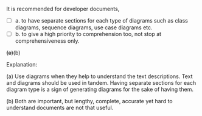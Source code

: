 <panel header="{{ icon_Q_A }} Statements about documentation">

It is recommended for developer documents,

- [ ] a. to have separate sections for each type of diagrams such as class diagrams, sequence diagrams, use case diagrams etc.
- [ ] b. to give a high priority to comprehension too, not stop at comprehensiveness only.

<panel type="seamless" header="{{ icon_A }} Answer" minimized>

~~(a)~~(b)

Explanation:

(a) Use diagrams when they help to understand the text descriptions. Text and diagrams should be used in tandem. Having separate sections for each diagram type is a sign of generating diagrams for the sake of having them.

(b) Both are important, but lengthy, complete, accurate yet hard to understand documents are not that useful.

</panel>
</panel>
